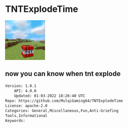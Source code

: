 # TNTExplodeTime
<img src="https://raw.githubusercontent.com/MulqiGaming64/TNTExplodeTime/75d3232cdfbc330a26a233f57f5bb355d007137e/icon.png" width="128" height="128" />

## now you can know when tnt explode
```properties
Version: 1.0.1
    API: 4.0.0
    Updated: 01-03-2022 18:26:40 UTC
Repo: https://github.com/MulqiGaming64/TNTExplodeTime
License: apache-2.0
Categories: General,Miscellaneous,Fun,Anti-Griefing Tools,Informational
Keywords: 
```